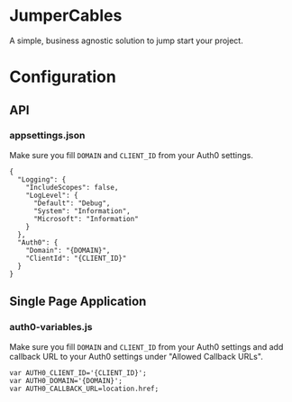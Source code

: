 # JumperCables

A simple, business agnostic solution to jump start your project.

# Configuration

## API

### appsettings.json

Make sure you fill `DOMAIN` and `CLIENT_ID` from your Auth0 settings.

```
{
  "Logging": {
    "IncludeScopes": false,
    "LogLevel": {
      "Default": "Debug",
      "System": "Information",
      "Microsoft": "Information"
    }
  },
  "Auth0": {
    "Domain": "{DOMAIN}",
    "ClientId": "{CLIENT_ID}"
  }
}
```

## Single Page Application

### auth0-variables.js

Make sure you fill `DOMAIN` and `CLIENT_ID` from your Auth0 settings and add callback URL to your Auth0 settings under "Allowed Callback URLs".

```
var AUTH0_CLIENT_ID='{CLIENT_ID}';
var AUTH0_DOMAIN='{DOMAIN}';
var AUTH0_CALLBACK_URL=location.href;
```

